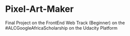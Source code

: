 # Pixel-Art-Maker
Final Project on the FrontEnd Web Track (Beginner) on the #ALCGoogleAfricaScholarship on the Udacity Platform
